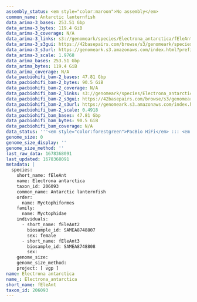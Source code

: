 ```yaml
---
assembly_status: <em style="color:maroon">No assembly</em>
common_name: Antarctic lanternfish
data_arima-3_bases: 253.51 Gbp
data_arima-3_bytes: 119.4 GiB
data_arima-3_coverage: N/A
data_arima-3_links: s3://genomeark/species/Electrona_antarctica/fEleAnt3/genomic_data/arima/<br>
data_arima-3_s3gui: https://42basepairs.com/browse/s3/genomeark/species/Electrona_antarctica/fEleAnt3/genomic_data/arima/
data_arima-3_s3url: https://genomeark.s3.amazonaws.com/index.html?prefix=species/Electrona_antarctica/fEleAnt3/genomic_data/arima/
data_arima-3_scale: 1.9768
data_arima_bases: 253.51 Gbp
data_arima_bytes: 119.4 GiB
data_arima_coverage: N/A
data_pacbiohifi_bam-2_bases: 47.81 Gbp
data_pacbiohifi_bam-2_bytes: 90.5 GiB
data_pacbiohifi_bam-2_coverage: N/A
data_pacbiohifi_bam-2_links: s3://genomeark/species/Electrona_antarctica/fEleAnt2/genomic_data/pacbio_hifi/<br>
data_pacbiohifi_bam-2_s3gui: https://42basepairs.com/browse/s3/genomeark/species/Electrona_antarctica/fEleAnt2/genomic_data/pacbio_hifi/
data_pacbiohifi_bam-2_s3url: https://genomeark.s3.amazonaws.com/index.html?prefix=species/Electrona_antarctica/fEleAnt2/genomic_data/pacbio_hifi/
data_pacbiohifi_bam-2_scale: 0.4918
data_pacbiohifi_bam_bases: 47.81 Gbp
data_pacbiohifi_bam_bytes: 90.5 GiB
data_pacbiohifi_bam_coverage: N/A
data_status: '''<em style="color:forestgreen">PacBio HiFi</em> ::: <em style="color:forestgreen">Arima</em>'''
genome_size: 0
genome_size_display: ''
genome_size_method: ''
last_raw_data: 1678368091
last_updated: 1678368091
metadata: |
  species:
    short_name: fEleAnt
    name: Electrona antarctica
    taxon_id: 206093
    common_name: Antarctic lanternfish
    order:
      name: Myctophiformes
    family:
      name: Myctophidae
    individuals:
      - short_name: fEleAnt2
        biosample_id: SAMEA8748807
        sex: female
      - short_name: fEleAnt3
        biosample_id: SAMEA8748808
        sex:
    genome_size:
    genome_size_method:
    project: [ vgp ]
name: Electrona antarctica
name_: Electrona_antarctica
short_name: fEleAnt
taxon_id: 206093
---
```

